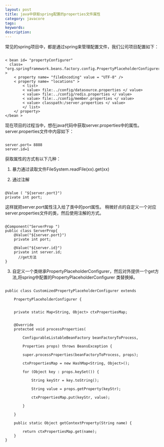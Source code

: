 ```yaml
---
layout: post
title: java中获取spring配置的properties文件属性
category: javacore
tags: 
keywords: 
description: 
---
```



常见的spring项目中，都是通过spring来管理配置文件，我们公司项目配置如下：

```

< bean id= "propertyConfigurer"
  class= "org.springframework.beans.factory.config.PropertyPlaceholderConfigurer" >
	< property name= "fileEncoding" value = "UTF-8" />
	< property name= "locations" >
		< list>
		< value> file:../config/datasource.properties </ value>
		< value> file:../config/redis.properties </ value>
		< value> file:../config/member.properties </ value>
		< value> classpath:/server.properties </ value>
		</ list>
	</ property>
</bean >

```

现在项目的过程当中，想在java代码中获取server.properties中的属性。server.properties文件中内容如下：

```

server.port= 8888
server.id=1

```

获取属性的方式有以下几种：

1. 暴力通过读取文件FileSystem.readFile(xx).get(xx)

2. 通过注解

```

@Value ( "${server.port}")
private int port;

```

这样就把server.port属性注入给了类中的port属性。
稍微好点的自定义一个对应server.properties文件的类，然后使用注解的方式。

```

@Component("ServerProp ")
public class ServerProp{
    @Value("${server.port}")
    private int port;

    @Value("${server.id}")
    private int server.id;
      //get方法
}

```


3. 自定义一个类继承PropertyPlaceholderConfigurer，然后对外提供一个get方法,将spring中配置的PropertyPlaceholderConfigurer
类替换掉。

```

public class CustomizedPropertyPlaceholderConfigurer extends

	PropertyPlaceholderConfigurer {


	private static Map<String, Object> ctxPropertiesMap;


	@Override
	protected void processProperties(

		ConfigurableListableBeanFactory beanFactoryToProcess,
		
		Properties props) throws BeansException {

		super.processProperties(beanFactoryToProcess, props);

		ctxPropertiesMap = new HashMap<String, Object>();

		for (Object key : props.keySet()) {

			String keyStr = key.toString();
		
			String value = props.getProperty(keyStr);

			ctxPropertiesMap.put(keyStr, value);

		} 

	}

	public static Object getContextProperty(String name) {

		return ctxPropertiesMap.get(name);
	}
}

```



